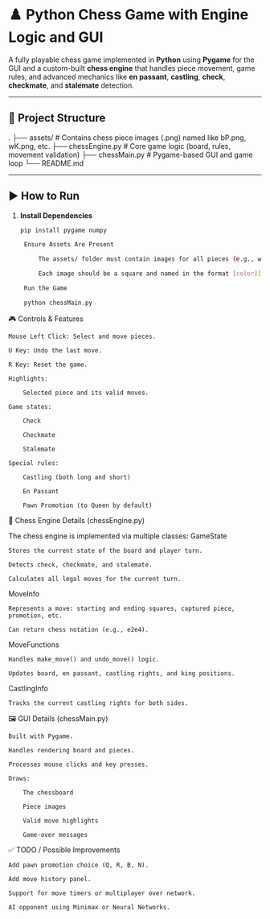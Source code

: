 

# ♟️ Python Chess Game with Engine Logic and GUI

A fully playable chess game implemented in **Python** using **Pygame** for the GUI and a custom-built **chess engine** that handles piece movement, game rules, and advanced mechanics like **en passant**, **castling**, **check**, **checkmate**, and **stalemate** detection.

---

## 📂 Project Structure

.
├── assets/ # Contains chess piece images (.png) named like bP.png, wK.png, etc.
├── chessEngine.py # Core game logic (board, rules, movement validation)
├── chessMain.py # Pygame-based GUI and game loop
└── README.md


---

## ▶️ How to Run

1. **Install Dependencies**
   ```bash
   pip install pygame numpy

    Ensure Assets Are Present

        The assets/ folder must contain images for all pieces (e.g., wP.png, bK.png, etc.).

        Each image should be a square and named in the format [color][piece].png.

    Run the Game

    python chessMain.py

🎮 Controls & Features

    Mouse Left Click: Select and move pieces.

    U Key: Undo the last move.

    R Key: Reset the game.

    Highlights:

        Selected piece and its valid moves.

    Game states:

        Check

        Checkmate

        Stalemate

    Special rules:

        Castling (both long and short)

        En Passant

        Pawn Promotion (to Queen by default)

🧠 Chess Engine Details (chessEngine.py)

The chess engine is implemented via multiple classes:
GameState

    Stores the current state of the board and player turn.

    Detects check, checkmate, and stalemate.

    Calculates all legal moves for the current turn.

MoveInfo

    Represents a move: starting and ending squares, captured piece, promotion, etc.

    Can return chess notation (e.g., e2e4).

MoveFunctions

    Handles make_move() and undo_move() logic.

    Updates board, en passant, castling rights, and king positions.

CastlingInfo

    Tracks the current castling rights for both sides.

🖼️ GUI Details (chessMain.py)

    Built with Pygame.

    Handles rendering board and pieces.

    Processes mouse clicks and key presses.

    Draws:

        The chessboard

        Piece images

        Valid move highlights

        Game-over messages

✅ TODO / Possible Improvements

    Add pawn promotion choice (Q, R, B, N).

    Add move history panel.

    Support for move timers or multiplayer over network.

    AI opponent using Minimax or Neural Networks.
